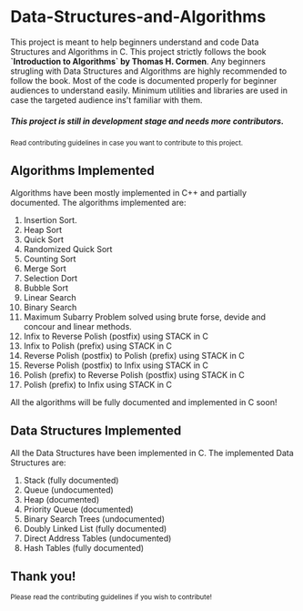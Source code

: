 # Data-Structures-and-Algorithms
<p>This project is meant to help beginners understand and code Data Structures and Algorithms
in C. This project strictly follows the book <strong>`Introduction to Algorithms` by Thomas H. Cormen</strong>.
Any beginners strugling with Data Structures and Algorithms are highly recommended to follow
the book. Most of the code is documented properly for beginner audiences to understand easily.
Minimum utilities and libraries are used in case the targeted audience ins't familiar with them.</p>
<p><h5> This project is still in development stage and needs more contributors. </h5></p>
<p><small> Read contributing guidelines in case you want to contribute to this project.</small></p>

## Algorithms Implemented
<p> Algorithms have been mostly implemented in C++ and partially documented. The algorithms implemented are:
<ol>
  <li>Insertion Sort.</li>
  <li> Heap Sort </li>
  <li> Quick Sort </li>
  <li> Randomized Quick Sort </li>
  <li> Counting Sort </li>
  <li> Merge Sort </li>
  <li> Selection Dort </li>
  <li> Bubble Sort </li>
  <li> Linear Search </li>
  <li> Binary Search </li>
  <li> Maximum Subarry Problem solved using brute forse, devide and concour and linear methods. </li>
  <li> Infix to Reverse Polish (postfix) using STACK in C</li>
  <li> Infix to Polish (prefix) using STACK in C</li>
  <li> Reverse Polish (postfix) to Polish (prefix) using STACK in C</li>
  <li> Reverse Polish (postfix) to Infix using STACK in C</li>
  <li> Polish (prefix) to Reverse Polish (postfix) using STACK in C</li>
  <li> Polish (prefix) to Infix using STACK in C</li>
</ol>
</p>
<p> All the algorithms will be fully documented and implemented in C soon! </p>
  
## Data Structures Implemented
<p> All the Data Structures have been implemented in C. The implemented Data Structures are:
  <ol>
    <li> Stack (fully documented) </li>
    <li> Queue (undocumented) </li>
    <li> Heap (documented) </li>
    <li> Priority Queue (documented) </li>
    <li> Binary Search Trees (undocumented) </li>
    <li> Doubly Linked List (fully documented) </li>
    <li> Direct Address Tables (undocumented) </li>
    <li> Hash Tables (fully documented) </li>
  </ol>
</p>

## Thank you!
<small> Please read the contributing guidelines if you wish to contribute!</small>
